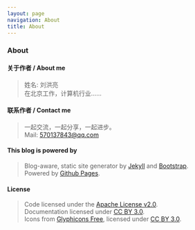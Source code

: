 ```yaml
---
layout: page
navigation: About
title: About
---
```


### About


#### 关于作者 / About me
> 姓名: 刘洪亮  
> 在北京工作，计算机行业……

#### 联系作者 / Contact me
> 一起交流，一起分享，一起进步。  
> Mail: 570137843@qq.com

#### This blog is powered by
> Blog-aware, static site generator by [Jekyll][1] and [Bootstrap][2].  
> Powered by [Github Pages][3].

#### License
> Code licensed under the [Apache License v2.0][4].   
> Documentation licensed under [CC BY 3.0][5].  
> Icons from [Glyphicons Free][6], licensed under [CC BY 3.0][5]. 


[0]: http://lhliang.com
[1]: https://github.com/mojombo/jekyll
[2]: http://twitter.github.com/bootstrap/
[3]: http://pages.github.com
[4]: http://www.apache.org/licenses/LICENSE-2.0
[5]: http://creativecommons.org/licenses/by/3.0/
[6]: http://glyphicons.com/

